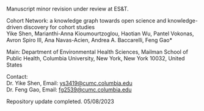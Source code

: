 Manuscript minor revision under review at ES&T.

Cohort Network: a knowledge graph towards open science and knowledge-driven discovery for cohort studies\
Yike Shen, Marianthi-Anna Kioumourtzoglou, Haotian Wu, Pantel Vokonas, Avron Spiro III, Ana Navas-Acien, Andrea A. Baccarelli, Feng Gao*

Main: Department of Environmental Health Sciences, Mailman School of Public Health, Columbia University, New York, New York 10032, United States

Contact: \
Dr. Yike Shen, Email: ys3419@cumc.columbia.edu\
Dr. Feng Gao, Email: fg2539@cumc.columbia.edu

Repository update completed. 05/08/2023
